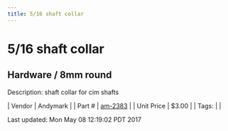 ```yaml
---
title: 5/16 shaft collar
---
```


# 5/16 shaft collar
## Hardware / 8mm round
Description: 	shaft collar for cim shafts 

| Vendor | Andymark | 
| Part # | [am-2383](http://www.andymark.com/product-p/am-2383.htm) | 
| Unit Price | $3.00 | 
| Tags: |  | 

Last updated: Mon May 08 12:19:02 PDT 2017